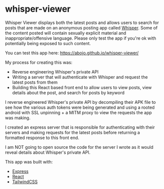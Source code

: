# whisper-viewer

Whisper Viewer displays both the latest posts and allows users to search for posts that are made on an anonymous posting app called <a href='https://apps.apple.com/us/app/whisper-share-express-meet/id506141837'>Whisper</a>. Some of the content posted will contain sexually explicit material and inappropriate/offensive language.
Please only test the app if you're ok with potentially being exposed to such content.

You can test this app here: https://abojo.github.io/whisper-viewer/

My process for creating this was:
<ul>
<li>Reverse engineering Whisper's private API</li>
<li>Writing a server that will authenticate with Whisper and request the latest posts from them</li>
<li>Building this React based front end to allow users to view posts, view details about the post, and search for posts by keyword
</ul>

I reverse engineered Whisper's private API by decompiling their APK file to see how the various auth tokens were being generated and using a rooted android with SSL unpinning + a MITM proxy to view the requests the app was making.

I created an express server that is responsible for authenticating with their servers and making requests for the latest posts before returning a formatted response to this front end.

I am NOT going to open source the code for the server I wrote as it would reveal details about Whisper's private API.

This app was built with:
<ul>
  <li><a href='https://github.com/expressjs/express'>Express</a></li>
  <li><a href='https://github.com/facebook/react'>React</a></li>
  <li><a href='https://github.com/tailwindlabs/tailwindcss'>TailwindCSS</a></li>
</ul>
